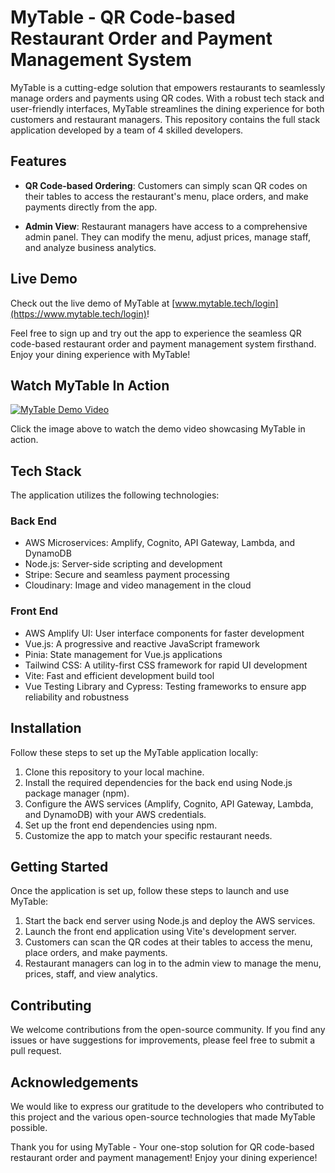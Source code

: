 # MyTable - QR Code-based Restaurant Order and Payment Management System

MyTable is a cutting-edge solution that empowers restaurants to seamlessly manage orders and payments using QR codes. With a robust tech stack and user-friendly interfaces, MyTable streamlines the dining experience for both customers and restaurant managers. This repository contains the full stack application developed by a team of 4 skilled developers.

## Features

- **QR Code-based Ordering**: Customers can simply scan QR codes on their tables to access the restaurant's menu, place orders, and make payments directly from the app.

- **Admin View**: Restaurant managers have access to a comprehensive admin panel. They can modify the menu, adjust prices, manage staff, and analyze business analytics.
  
## Live Demo

Check out the live demo of MyTable at [www.mytable.tech/login](https://www.mytable.tech/login)!

Feel free to sign up and try out the app to experience the seamless QR code-based restaurant order and payment management system firsthand. Enjoy your dining experience with MyTable!

## Watch MyTable In Action

[![MyTable Demo Video](https://example.com/mytable-demo-thumbnail.jpg)](https://example.com/mytable-demo-video.mp4)

Click the image above to watch the demo video showcasing MyTable in action.

## Tech Stack

The application utilizes the following technologies:

### Back End

- AWS Microservices: Amplify, Cognito, API Gateway, Lambda, and DynamoDB
- Node.js: Server-side scripting and development
- Stripe: Secure and seamless payment processing
- Cloudinary: Image and video management in the cloud

### Front End

- AWS Amplify UI: User interface components for faster development
- Vue.js: A progressive and reactive JavaScript framework
- Pinia: State management for Vue.js applications
- Tailwind CSS: A utility-first CSS framework for rapid UI development
- Vite: Fast and efficient development build tool
- Vue Testing Library and Cypress: Testing frameworks to ensure app reliability and robustness

## Installation

Follow these steps to set up the MyTable application locally:

1. Clone this repository to your local machine.
2. Install the required dependencies for the back end using Node.js package manager (npm).
3. Configure the AWS services (Amplify, Cognito, API Gateway, Lambda, and DynamoDB) with your AWS credentials.
4. Set up the front end dependencies using npm.
5. Customize the app to match your specific restaurant needs.

## Getting Started

Once the application is set up, follow these steps to launch and use MyTable:

1. Start the back end server using Node.js and deploy the AWS services.
2. Launch the front end application using Vite's development server.
3. Customers can scan the QR codes at their tables to access the menu, place orders, and make payments.
4. Restaurant managers can log in to the admin view to manage the menu, prices, staff, and view analytics.

## Contributing

We welcome contributions from the open-source community. If you find any issues or have suggestions for improvements, please feel free to submit a pull request.

## Acknowledgements

We would like to express our gratitude to the developers who contributed to this project and the various open-source technologies that made MyTable possible.

Thank you for using MyTable - Your one-stop solution for QR code-based restaurant order and payment management! Enjoy your dining experience!
